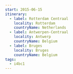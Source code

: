 ```yaml
---
start: 2015-06-15
itinerary:
  - label: Rotterdam Centraal
    locality: Rotterdam
    countryName: Netherlands
  - label: Antwerpen-Centraal
    locality: Antwerp
    countryName: Belgium
  - label: Bruges
    locality: Bruges
    countryName: Belgium
tags:
  - i4bc1
---
```

